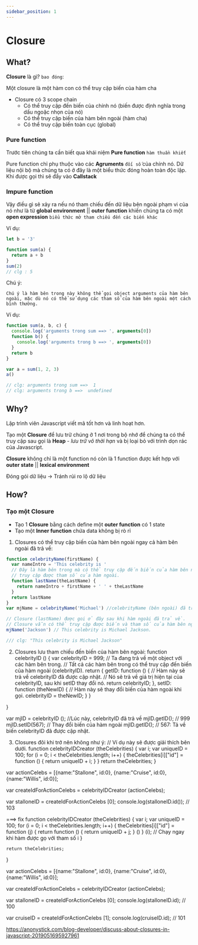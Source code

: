 ```yaml
---
sidebar_position: 1
---
```


# Closure

## What?

**Closure** là gì? `bao đóng`:

Một closure là một hàm con có thể truy cập biến của hàm cha

- Closure có 3 scope chain
  - Có thể truy cập đến biến của chính nó (biến được định nghĩa trong dấu ngoặc nhọn của nó)
  - Có thể truy cập biến của hàm bên ngoài (hàm cha)
  - Có thể truy cập biến toàn cục (global)

### Pure function

Trước tiên chúng ta cần biết qua khái niệm **Pure function** `hàm thuần khiết`

Pure function chỉ phụ thuộc vào các **Agruments** `đối số` của chính nó. Dữ liệu nội bộ mà chúng ta có ở đây là một biểu
thức đóng hoàn toàn độc lập. Khi được gọi thì sẽ đẩy vào **Callstack**

<!-- ![Docusaurus logo](/img/purefunc.png) -->

### Impure function

Vậy điều gì sẽ xảy ra nếu nó tham chiếu đến dữ liệu bên ngoài phạm vi của nó như là từ **global environment** || **outer
function** khiến chúng ta có một **open expression** `biểu thức mở tham chiếu đến các biến khác`

Ví dụ:

```jsx title="Impure function - basic closure"
let b = '3'

function sum(a) {
  return a + b
}
sum(2)
// clg : 5
```

Chú ý:

`Chú ý là hàm bên trong này không thể gọi object arguments của hàm bên ngoài, mặc dù nó có thể sử dụng các tham số của hàm bên ngoài một cách bình thường. `

Ví dụ:

```jsx
function sum(a, b, c) {
  console.log('arguments trong sum ==> ', arguments[0])
  function b() {
    console.log('arguments trong b ==> ', arguments[0])
  }
  return b
}

var a = sum(1, 2, 3)
a()

// clg: arguments trong sum ==>  1
// clg: arguments trong b ==>  undefined
```

## Why?

Lập trình viên Javascript viết mã tốt hơn và linh hoạt hơn.

Tạo một **Closure** để lưu trữ chúng ở 1 nơi trong bộ nhớ để chúng ta có thể truy cập sau gọi là **Heap** - *lưu trữ vô thời hạn* và bị loại bỏ với trình dọn rác của Javascript.

**Closure** không chỉ là một function nó còn là 1 function được kết hợp với **outer state** || **lexical environment**

Đóng gói dữ liệu -> Tránh rủi ro lộ dữ liệu

## How?

### Tạo một Closure

- Tạo 1 **Closure** bằng cách define một **outer function** có 1 state
- Tạo một **Inner function** chứa data không bị rò rỉ
1. Closures có thể truy cập biến của hàm bên ngoài ngay cả hàm bên ngoài đã trả về:

```jsx
function celebrityName(firstName) {
  var nameIntro = 'This celebrity is '
  // Đây là hàm bên trong mà có thể truy cập đến biến của hàm bên ngoài,
  // truy cập được tham số của hàm ngoài.
  function lastName(theLastName) {
    return nameIntro + firstName + ' ' + theLastName
  }
  return lastName
}
var mjName = celebrityName('Michael') //celebrityName (bên ngoài) đã trả về.

// Closure (lastName) được goi ở đây sau khi hàm ngoài đã trả về.
// Closure vẫn có thể truy cập được biến và tham số của hàm bên ngoài.
mjName('Jackson') // This celebrity is Michael Jackson.

/// clg: "This celebrity is Michael Jackson"
```

2. Closures lưu tham chiếu đến biến của hàm bên ngoài: function celebrityID () { var celebrityID = 999; // Ta đang trả
   về một object với các hàm bên trong. // Tất cả các hàm bên trong có thể truy cập đến biến của hàm ngoài
   (celebrityID). return { getID: function () { // Hàm này sẽ trả về celebrityID đã được cập nhật. // Nó sẽ trả về giá
   trị hiện tại của celebrityID, sau khi setID thay đổi nó. return celebrityID; }, setID: function (theNewID) { // Hàm
   này sẽ thay đổi biến của hàm ngoài khi gọi. celebrityID = theNewID; } }

}

var mjID = celebrityID (); //Lúc này, celebrityID đã trả về mjID.getID(); // 999 mjID.setID(567); // Thay đổi biến của
hàm ngoài mjID.getID(); // 567: Tả về biến celebrityID đã được cập nhật.

3.  Closures đôi khi trở nên không như ý: // Ví dụ này sẽ được giải thích bên dưới. function celebrityIDCreator
    (theCelebrities) { var i; var uniqueID = 100; for (i = 0; i < theCelebrities.length; i++) { theCelebrities[i]["id"]
    = function () { return uniqueID + i; } } return theCelebrities; }

var actionCelebs = [{name:"Stallone", id:0}, {name:"Cruise", id:0}, {name:"Willis", id:0}];

var createIdForActionCelebs = celebrityIDCreator (actionCelebs);

var stalloneID = createIdForActionCelebs [0]; console.log(stalloneID.id()); // 103

===> fix function celebrityIDCreator (theCelebrities) { var i; var uniqueID = 100; for (i = 0; i <
theCelebrities.length; i++) { theCelebrities[i]["id"] = function (j) { return function () { return uniqueID + j; } () }
(i); // Chạy ngay khi hàm được gọ với tham số i }

    return theCelebrities;

}

var actionCelebs = [{name:"Stallone", id:0}, {name:"Cruise", id:0}, {name:"Willis", id:0}];

var createIdForActionCelebs = celebrityIDCreator (actionCelebs);

var stalloneID = createIdForActionCelebs [0]; console.log(stalloneID.id); // 100

var cruiseID = createIdForActionCelebs [1]; console.log(cruiseID.id); // 101

https://anonystick.com/blog-developer/discuss-about-closures-in-javascript-2019051695927961
